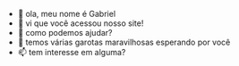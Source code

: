 - 👋 ola, meu nome é Gabriel
- 👀 vi que você acessou nosso site!
- 🌱 como podemos ajudar?
- 💞️ temos várias garotas maravilhosas esperando por você
- 📫 tem interesse em alguma?


<!---
Gabrieltwo9/Gabrieltwo9 is a ✨ special ✨ repository because its `README.md` (this file) appears on your GitHub profile.
You can click the Preview link to take a look at your changes.
--->
